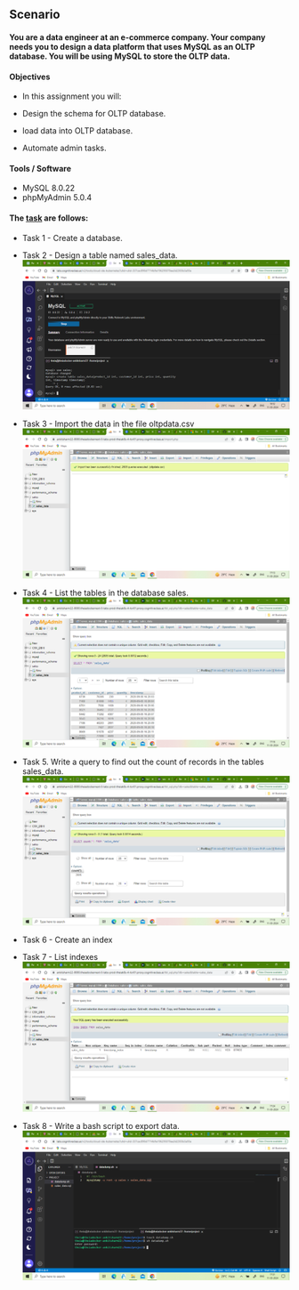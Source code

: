 ## Scenario
#### You are a data engineer at an e-commerce company. Your company needs you to design a data platform that uses MySQL as an OLTP database. You will be using MySQL to store the OLTP data.

#### Objectives
- In this assignment you will:

- Design the schema for OLTP database.
- load data into OLTP database.
- Automate admin tasks.

#### Tools / Software
- MySQL 8.0.22
- phpMyAdmin 5.0.4

#### The [task](https://github.com/As2909/IBM-Data-Engineering-Specialization-Coursera/blob/main/Course%2013%20Data%20Engineering%20Capstone%20Project/1%20OLTP%20Database/Task.pdf) are follows:
- Task 1 - Create a database.
- Task 2 - Design a table named sales_data. \
![alt text](https://github.com/As2909/IBM-Data-Engineering-Specialization-Coursera/blob/main/Course%2013%20Data%20Engineering%20Capstone%20Project/1%20OLTP%20Database/1.createtable.png)

- Task 3 - Import the data in the file oltpdata.csv
![alt text](https://github.com/As2909/IBM-Data-Engineering-Specialization-Coursera/blob/main/Course%2013%20Data%20Engineering%20Capstone%20Project/1%20OLTP%20Database/1.importdata.png)

- Task 4 - List the tables in the database sales.
![alt text](https://github.com/As2909/IBM-Data-Engineering-Specialization-Coursera/blob/main/Course%2013%20Data%20Engineering%20Capstone%20Project/1%20OLTP%20Database/1.listtables.png)

- Task 5. Write a query to find out the count of records in the tables sales_data.
![alt text](https://github.com/As2909/IBM-Data-Engineering-Specialization-Coursera/blob/main/Course%2013%20Data%20Engineering%20Capstone%20Project/1%20OLTP%20Database/1.salesrows.png)

- Task 6 - Create an index
- Task 7 - List indexes
![alt text](https://github.com/As2909/IBM-Data-Engineering-Specialization-Coursera/blob/main/Course%2013%20Data%20Engineering%20Capstone%20Project/1%20OLTP%20Database/1.listindexes.png)

- Task 8 - Write a bash script to export data.
![alt text](https://github.com/As2909/IBM-Data-Engineering-Specialization-Coursera/blob/main/Course%2013%20Data%20Engineering%20Capstone%20Project/1%20OLTP%20Database/1.exportdata.png)

